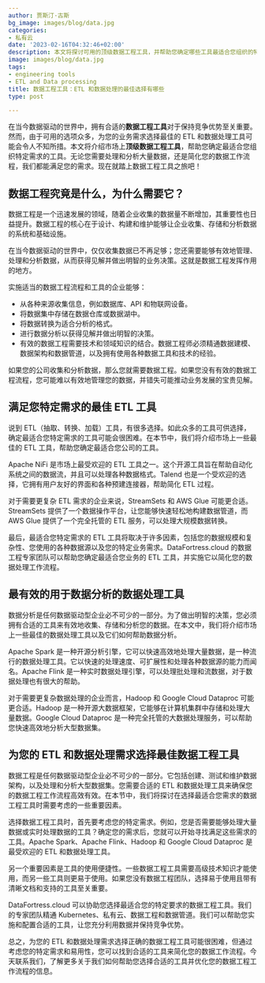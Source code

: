 ```yaml
---
author: 贾斯汀·古斯
bg_image: images/blog/data.jpg
categories:
- 私有云
date: '2023-02-16T04:32:46+02:00'
description: 本文将探讨可用的顶级数据工程工具，并帮助您确定哪些工具最适合您组织的特定需求。
image: images/blog/data.jpg
tags:
- engineering tools
- ETL and Data processing
title: 数据工程工具：ETL 和数据处理的最佳选择有哪些
type: post

---
```

在当今数据驱动的世界中，拥有合适的**数据工程工具**对于保持竞争优势至关重要。然而，由于可用的选项众多，为您的业务需求选择最佳的 ETL 和数据处理工具可能会令人不知所措。本文将介绍市场上**顶级数据工程工具**，帮助您确定最适合您组织特定需求的工具。无论您需要处理和分析大量数据，还是简化您的数据工作流程，我们都能满足您的需求。现在就踏上数据工程工具之旅吧！

## 数据工程究竟是什么，为什么需要它？

数据工程是一个迅速发展的领域，随着企业收集的数据量不断增加，其重要性也日益提升。数据工程的核心在于设计、构建和维护能够让企业收集、存储和分析数据的系统和基础设施。

在当今数据驱动的世界中，仅仅收集数据已不再足够；您还需要能够有效地管理、处理和分析数据，从而获得见解并做出明智的业务决策。这就是数据工程发挥作用的地方。

实施适当的数据工程流程和工具的企业能够：

- 从各种来源收集信息，例如数据库、API 和物联网设备。
- 将数据集中存储在数据仓库或数据湖中。
- 将数据转换为适合分析的格式。
- 进行数据分析以获得见解并做出明智的决策。
- 有效的数据工程需要技术和领域知识的结合。数据工程师必须精通数据建模、数据架构和数据管道，以及拥有使用各种数据工具和技术的经验。

如果您的公司收集和分析数据，那么您就需要数据工程。如果您没有有效的数据工程流程，您可能难以有效地管理您的数据，并错失可能推动业务发展的宝贵见解。

## 满足您特定需求的最佳 ETL 工具

说到 ETL（抽取、转换、加载）工具，有很多选择。如此众多的工具可供选择，确定最适合您特定需求的工具可能会很困难。在本节中，我们将介绍市场上一些最佳的 ETL 工具，帮助您确定最适合您公司的工具。

Apache NiFi 是市场上最受欢迎的 ETL 工具之一。这个开源工具旨在帮助自动化系统之间的数据流，并且可以处理各种数据格式。Talend 也是一个受欢迎的选择，它拥有用户友好的界面和各种预建连接器，帮助简化 ETL 过程。

对于需要更复杂 ETL 需求的企业来说，StreamSets 和 AWS Glue 可能更合适。StreamSets 提供了一个数据操作平台，让您能够快速轻松地构建数据管道，而 AWS Glue 提供了一个完全托管的 ETL 服务，可以处理大规模数据转换。

最后，最适合您特定需求的 ETL 工具将取决于许多因素，包括您的数据规模和复杂性、您使用的各种数据源以及您的特定业务需求。DataFortress.cloud 的数据工程专家团队可以帮助您确定最适合您业务的 ETL 工具，并实施它以简化您的数据处理工作流程。

## 最有效的用于数据分析的数据处理工具

数据分析是任何数据驱动型企业必不可少的一部分。为了做出明智的决策，您必须拥有合适的工具来有效地收集、存储和分析您的数据。在本文中，我们将介绍市场上一些最佳的数据处理工具以及它们如何帮助数据分析。

Apache Spark 是一种开源分析引擎，它可以快速高效地处理大量数据，是一种流行的数据处理工具。它以快速的处理速度、可扩展性和处理各种数据源的能力而闻名。Apache Flink 是一种实时数据处理引擎，可以处理批处理和流数据，对于数据处理也有很大的帮助。

对于需要更复杂数据处理的企业而言，Hadoop 和 Google Cloud Dataproc 可能更合适。Hadoop 是一种开源大数据框架，它能够在计算机集群中存储和处理大量数据。Google Cloud Dataproc 是一种完全托管的大数据处理服务，可以帮助您快速高效地分析大型数据集。

## 为您的 ETL 和数据处理需求选择最佳数据工程工具

数据工程是任何数据驱动型企业必不可少的一部分。它包括创建、测试和维护数据架构，以及处理和分析大型数据集。您需要合适的 ETL 和数据处理工具来确保您的数据工程工作流程高效有效。在本节中，我们将探讨在选择最适合您需求的数据工程工具时需要考虑的一些重要因素。

选择数据工程工具时，首先要考虑您的特定需求。例如，您是否需要能够处理大量数据或实时处理数据的工具？确定您的需求后，您就可以开始寻找满足这些需求的工具。Apache Spark、Apache Flink、Hadoop 和 Google Cloud Dataproc 是最受欢迎的 ETL 和数据处理工具。

另一个重要因素是工具的使用便捷性。一些数据工程工具需要高级技术知识才能使用，而另一些工具则更易于使用。如果您没有数据工程团队，选择易于使用且带有清晰文档和支持的工具至关重要。

DataFortress.cloud 可以协助您选择最适合您的特定要求的数据工程工具。我们的专家团队精通 Kubernetes、私有云、数据工程和数据管道。我们可以帮助您实施和配置合适的工具，让您充分利用数据并保持竞争优势。

总之，为您的 ETL 和数据处理需求选择正确的数据工程工具可能很困难，但通过考虑您的特定需求和易用性，您可以找到合适的工具来简化您的数据工作流程。今天联系我们，了解更多关于我们如何帮助您选择合适的工具并优化您的数据工程工作流程的信息。
